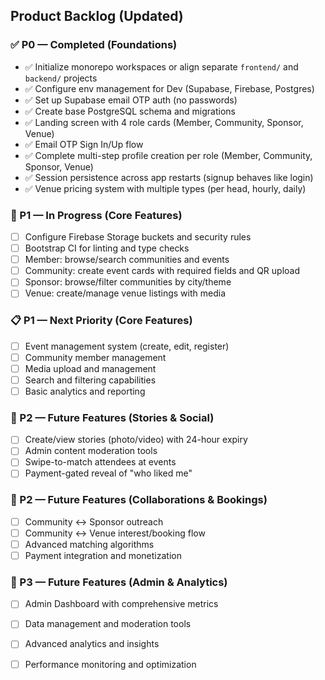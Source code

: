 ## Product Backlog (Updated)

### ✅ P0 — Completed (Foundations)
- ✅ Initialize monorepo workspaces or align separate `frontend/` and `backend/` projects
- ✅ Configure env management for Dev (Supabase, Firebase, Postgres)
- ✅ Set up Supabase email OTP auth (no passwords)
- ✅ Create base PostgreSQL schema and migrations
- ✅ Landing screen with 4 role cards (Member, Community, Sponsor, Venue)
- ✅ Email OTP Sign In/Up flow
- ✅ Complete multi-step profile creation per role (Member, Community, Sponsor, Venue)
- ✅ Session persistence across app restarts (signup behaves like login)
- ✅ Venue pricing system with multiple types (per head, hourly, daily)

### 🚧 P1 — In Progress (Core Features)
- [ ] Configure Firebase Storage buckets and security rules
- [ ] Bootstrap CI for linting and type checks
- [ ] Member: browse/search communities and events
- [ ] Community: create event cards with required fields and QR upload
- [ ] Sponsor: browse/filter communities by city/theme
- [ ] Venue: create/manage venue listings with media

### 📋 P1 — Next Priority (Core Features)
- [ ] Event management system (create, edit, register)
- [ ] Community member management
- [ ] Media upload and management
- [ ] Search and filtering capabilities
- [ ] Basic analytics and reporting

### 🔮 P2 — Future Features (Stories & Social)
- [ ] Create/view stories (photo/video) with 24-hour expiry
- [ ] Admin content moderation tools
- [ ] Swipe-to-match attendees at events
- [ ] Payment-gated reveal of "who liked me"

### 🔮 P2 — Future Features (Collaborations & Bookings)
- [ ] Community <-> Sponsor outreach
- [ ] Community <-> Venue interest/booking flow
- [ ] Advanced matching algorithms
- [ ] Payment integration and monetization

### 🔮 P3 — Future Features (Admin & Analytics)
- [ ] Admin Dashboard with comprehensive metrics
- [ ] Data management and moderation tools
- [ ] Advanced analytics and insights
- [ ] Performance monitoring and optimization


